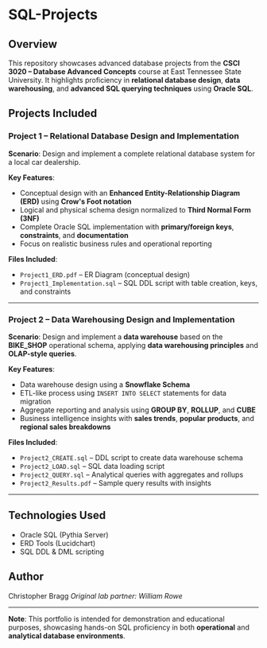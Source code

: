 # SQL-Projects

## Overview
This repository showcases advanced database projects from the **CSCI 3020 – Database Advanced Concepts** course at East Tennessee State University. It highlights proficiency in **relational database design**, **data warehousing**, and **advanced SQL querying techniques** using **Oracle SQL**.

## Projects Included

### Project 1 – Relational Database Design and Implementation
**Scenario**: Design and implement a complete relational database system for a local car dealership.

**Key Features**:
- Conceptual design with an **Enhanced Entity-Relationship Diagram (ERD)** using **Crow's Foot notation**
- Logical and physical schema design normalized to **Third Normal Form (3NF)**
- Complete Oracle SQL implementation with **primary/foreign keys**, **constraints**, and **documentation**
- Focus on realistic business rules and operational reporting

**Files Included**:
- `Project1_ERD.pdf` – ER Diagram (conceptual design)
- `Project1_Implementation.sql` – SQL DDL script with table creation, keys, and constraints

---

### Project 2 – Data Warehousing Design and Implementation
**Scenario**: Design and implement a **data warehouse** based on the **BIKE_SHOP** operational schema, applying **data warehousing principles** and **OLAP-style queries**.

**Key Features**:
- Data warehouse design using a **Snowflake Schema**
- ETL-like process using `INSERT INTO SELECT` statements for data migration
- Aggregate reporting and analysis using **GROUP BY**, **ROLLUP**, and **CUBE**
- Business intelligence insights with **sales trends**, **popular products**, and **regional sales breakdowns**

**Files Included**:
- `Project2_CREATE.sql` – DDL script to create data warehouse schema
- `Project2_LOAD.sql` – SQL data loading script
- `Project2_QUERY.sql` – Analytical queries with aggregates and rollups
- `Project2_Results.pdf` – Sample query results with insights

---

## Technologies Used
- Oracle SQL (Pythia Server)
- ERD Tools (Lucidchart)
- SQL DDL & DML scripting

## Author
Christopher Bragg
*Original lab partner: William Rowe*

---

**Note**: This portfolio is intended for demonstration and educational purposes, showcasing hands-on SQL proficiency in both **operational** and **analytical database environments**.
